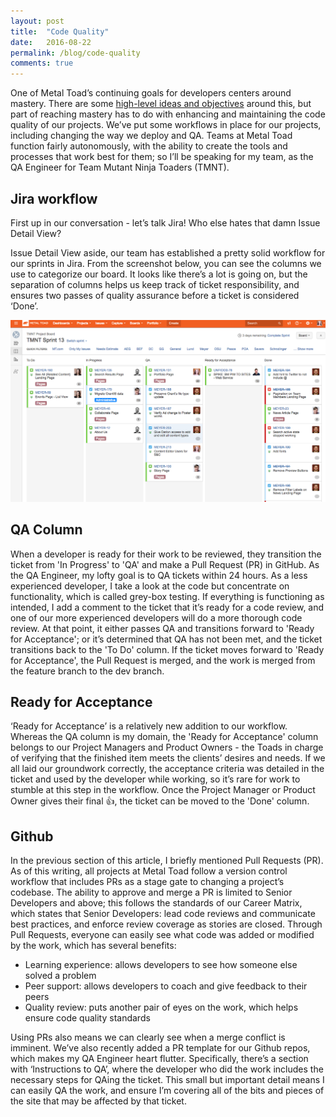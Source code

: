 ```yaml
---
layout: post
title:  "Code Quality"
date:   2016-08-22
permalink: /blog/code-quality
comments: true
---
```


One of Metal Toad’s continuing goals for developers centers around mastery. There are some [high-level ideas and objectives](http://www.metaltoad.com/blog/sense-of-software-craftsmanship) around this, but part of reaching mastery has to do with enhancing and maintaining the code quality of our projects. We’ve put some workflows in place for our projects, including changing the way we deploy and QA. Teams at Metal Toad function fairly autonomously, with the ability to create the tools and processes that work best for them; so I’ll be speaking for my team, as the QA Engineer for Team Mutant Ninja Toaders (TMNT).

## Jira workflow

First up in our conversation - let’s talk Jira! Who else hates that damn Issue Detail View?

Issue Detail View aside, our team has established a pretty solid workflow for our sprints in Jira. From the screenshot below, you can see the columns we use to categorize our board. It looks like there’s a lot is going on, but the separation of columns helps us keep track of ticket responsibility, and ensures two passes of quality assurance before a ticket is considered ‘Done’.

![jira sprint board](../images/blog-jira-sprint-board.png)

## QA Column

When a developer is ready for their work to be reviewed, they transition the ticket from 'In Progress' to 'QA' and make a Pull Request (PR) in GitHub. As the QA Engineer, my lofty goal is to QA tickets within 24 hours. As a less experienced developer, I take a look at the code but concentrate on functionality, which is called grey-box testing. If everything is functioning as intended, I add a comment to the ticket that it’s ready for a code review, and one of our more experienced developers will do a more thorough code review. At that point, it either passes QA and transitions forward to 'Ready for Acceptance'; or it’s determined that QA has not been met, and the ticket transitions back to the 'To Do' column. If the ticket moves forward to 'Ready for Acceptance', the Pull Request is merged, and the work is merged from the feature branch to the dev branch.

## Ready for Acceptance

‘Ready for Acceptance’ is a relatively new addition to our workflow. Whereas the QA column is my domain, the 'Ready for Acceptance' column belongs to our Project Managers and Product Owners - the Toads in charge of verifying that the finished item meets the clients’ desires and needs. If we all laid our groundwork correctly, the acceptance criteria was detailed in the ticket and used by the developer while working, so it’s rare for work to stumble at this step in the workflow. Once the Project Manager or Product Owner gives their final :thumbsup:, the ticket can be moved to the 'Done' column.

## Github

In the previous section of this article, I briefly mentioned Pull Requests (PR). As of this writing, all projects at Metal Toad follow a version control workflow that includes PRs as a stage gate to changing a project’s codebase. The ability to approve and merge a PR is limited to Senior Developers and above; this follows the standards of our Career Matrix, which states that Senior Developers: lead code reviews and communicate best practices, and enforce review coverage as stories are closed. Through Pull Requests, everyone can easily see what code was added or modified by the work, which has several benefits:

* Learning experience: allows developers to see how someone else solved a problem
* Peer support: allows developers to coach and give feedback to their peers
* Quality review: puts another pair of eyes on the work, which helps ensure code quality standards

Using PRs also means we can clearly see when a merge conflict is imminent. We’ve also recently added a PR template for our Github repos, which makes my QA Engineer heart flutter. Specifically, there’s a section with ‘Instructions to QA’, where the developer who did the work includes the necessary steps for QAing the ticket. This small but important detail means I can easily QA the work, and ensure I’m covering all of the bits and pieces of the site that may be affected by that ticket.
